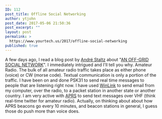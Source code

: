 ```yaml
---
ID: 112
post_title: Offline Social Networking
author: ytjohn
post_date: 2017-05-06 21:50:36
post_excerpt: ""
layout: post
permalink: >
  https://www.yourtech.us/2017/offline-social-networking
published: true
---
```

A few days ago, I read a blog post by [André Staltz](https://staltz.com) about "[AN OFF-GRID SOCIAL NETWORK](https://staltz.com/an-off-grid-social-network.html)". I immediately intrigued and I'll tell you why. Amateur Radio. The bulk of all amateur radio traffic takes place as either phone (voice) or CW (morse code). Textual communication is only a portion of the traffic. I have been on and done PSK31 to send real time messages to people that are listening right now. I have used [WinLink](http://winlink.org/) to send email from my computer, over the radio, to a packet station in another state or another country. I am very active with [APRS](http://www.aprs.org/) to send text messages over VHF (think real-time twitter for amateur radio). Actually, on thinking about about how APRS beacons go every 10 minutes, and beacon stations in general, I guess those do push more than voice does.